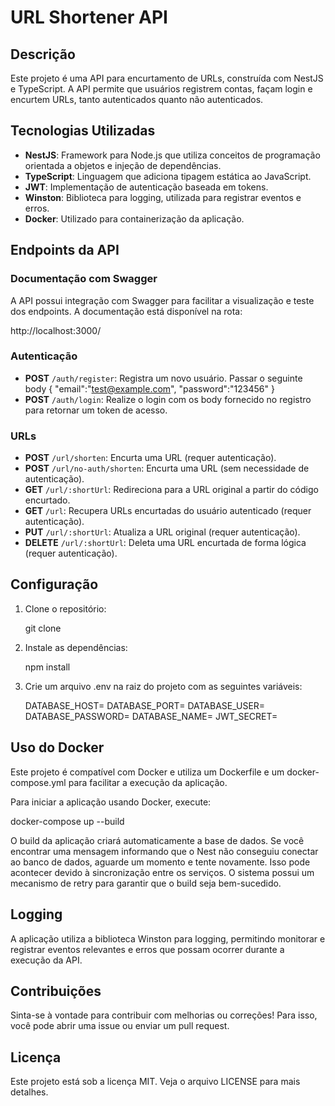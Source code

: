 # URL Shortener API

## Descrição

Este projeto é uma API para encurtamento de URLs, construída com NestJS e TypeScript. A API permite que usuários registrem contas, façam login e encurtem URLs, tanto autenticados quanto não autenticados.

## Tecnologias Utilizadas

- **NestJS**: Framework para Node.js que utiliza conceitos de programação orientada a objetos e injeção de dependências.
- **TypeScript**: Linguagem que adiciona tipagem estática ao JavaScript.
- **JWT**: Implementação de autenticação baseada em tokens.
- **Winston**: Biblioteca para logging, utilizada para registrar eventos e erros.
- **Docker**: Utilizado para containerização da aplicação.

## Endpoints da API

### Documentação com Swagger

A API possui integração com Swagger para facilitar a visualização e teste dos endpoints. A documentação está disponível na rota:

http://localhost:3000/

### Autenticação

- **POST** `/auth/register`: Registra um novo usuário. Passar o seguinte body {
	"email":"test@example.com",
	"password":"123456"
}
- **POST** `/auth/login`: Realize o login com os body fornecido no registro para retornar um token de acesso.

### URLs

- **POST** `/url/shorten`: Encurta uma URL (requer autenticação).
- **POST** `/url/no-auth/shorten`: Encurta uma URL (sem necessidade de autenticação).
- **GET** `/url/:shortUrl`: Redireciona para a URL original a partir do código encurtado.
- **GET** `/url`: Recupera URLs encurtadas do usuário autenticado (requer autenticação).
- **PUT** `/url/:shortUrl`: Atualiza a URL original (requer autenticação).
- **DELETE** `/url/:shortUrl`: Deleta uma URL encurtada de forma lógica (requer autenticação).

## Configuração

1. Clone o repositório:

   git clone <url-do-repositorio>

2. Instale as dependências:

   npm install

3. Crie um arquivo .env na raiz do projeto com as seguintes variáveis:

   DATABASE_HOST=<host-do-banco>
   DATABASE_PORT=<porta-do-banco>
   DATABASE_USER=<usuario-do-banco>
   DATABASE_PASSWORD=<senha-do-banco>
   DATABASE_NAME=<nome-do-banco>
   JWT_SECRET=<seu-segredo-jwt>

## Uso do Docker

Este projeto é compatível com Docker e utiliza um Dockerfile e um docker-compose.yml para facilitar a execução da aplicação.

Para iniciar a aplicação usando Docker, execute:

docker-compose up --build

O build da aplicação criará automaticamente a base de dados. Se você encontrar uma mensagem informando que o Nest não conseguiu conectar ao banco de dados, aguarde um momento e tente novamente. Isso pode acontecer devido à sincronização entre os serviços. O sistema possui um mecanismo de retry para garantir que o build seja bem-sucedido.

## Logging

A aplicação utiliza a biblioteca Winston para logging, permitindo monitorar e registrar eventos relevantes e erros que possam ocorrer durante a execução da API.

## Contribuições

Sinta-se à vontade para contribuir com melhorias ou correções! Para isso, você pode abrir uma issue ou enviar um pull request.

## Licença

Este projeto está sob a licença MIT. Veja o arquivo LICENSE para mais detalhes.
